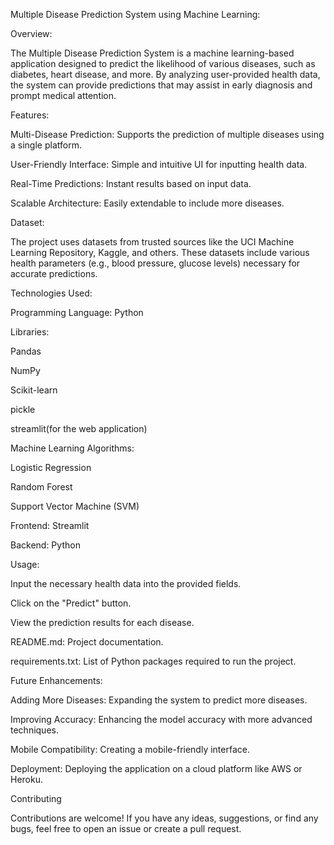 Multiple Disease Prediction System using Machine Learning:


Overview:


The Multiple Disease Prediction System is a machine learning-based application designed to predict the likelihood of various diseases, such as diabetes, heart disease, and more. By analyzing user-provided health data, the system can provide predictions that may assist in early diagnosis and prompt medical attention.



Features:


Multi-Disease Prediction: Supports the prediction of multiple diseases using a single platform.

User-Friendly Interface: Simple and intuitive UI for inputting health data.

Real-Time Predictions: Instant results based on input data.

Scalable Architecture: Easily extendable to include more diseases.



Dataset:


The project uses datasets from trusted sources like the UCI Machine Learning Repository, Kaggle, and others. These datasets include various health parameters (e.g., blood pressure, glucose levels) necessary for accurate predictions.



Technologies Used:


Programming Language: Python

Libraries:

Pandas

NumPy

Scikit-learn

pickle

streamlit(for the web application)



Machine Learning Algorithms:


Logistic Regression

Random Forest

Support Vector Machine (SVM)

Frontend: Streamlit

Backend: Python




Usage:


Input the necessary health data into the provided fields.

Click on the "Predict" button.

View the prediction results for each disease.

README.md: Project documentation.

requirements.txt: List of Python packages required to run the project.



Future Enhancements:


Adding More Diseases: Expanding the system to predict more diseases.

Improving Accuracy: Enhancing the model accuracy with more advanced techniques.

Mobile Compatibility: Creating a mobile-friendly interface.

Deployment: Deploying the application on a cloud platform like AWS or Heroku.



Contributing


Contributions are welcome! If you have any ideas, suggestions, or find any bugs, feel free to open an issue or create a pull request.
